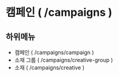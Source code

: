 # 캠페인 ( /campaigns )

## 하위메뉴

- 캠페인 ( /campaigns/campaign )
- 소재 그룹 ( /campaigns/creative-group )
- 소재 ( /campaigns/creative )


